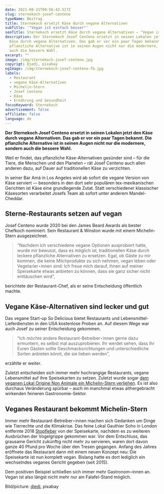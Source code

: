 ```yaml
---
date: 2021-08-31T09:56:43.517Z
slug: sternekoch-josef-centeno
typeName: Beitrag
title: Sternekoch ersetzt Käse durch vegane Alternativen
subTitle: '"Vegan ist einfach besser"'
seoTitle: Sternekoch ersetzt Käse durch vegane Alternativen – "Vegan ist einfach besser"
description: Der Sternekoch Josef Centeno ersetzt in seinen Lokalen jetzt den
  Käse durch vegane Alternativen. Das gab er vor ein paar Tagen bekannt. Die
  pflanzliche Alternative ist in seinen Augen nicht nur die modernere, sondern
  auch die bessere Wahl.
excerpt: ""
image: /img/sternekoch-josef-centeno.jpg
copyrigt: Djedj, pixabay
ogImage: /img/sternekoch-josef-centeno-fb.jpg
labels:
  - Restaurant
  - vegane Käse-Alternativen
  - Michelin-Stern
  - Josef Centeno
  - Käse
  - Ernährung und Gesundheit
focusKeyword: Sternekoch
advertisement: false
affiliate: false
language: de
---
```

**Der Sternekoch Josef Centeno ersetzt in seinen Lokalen jetzt den Käse durch vegane Alternativen. Das gab er vor ein paar Tagen bekannt. Die pflanzliche Alternative ist in seinen Augen nicht nur die modernere, sondern auch die bessere Wahl.**

Weil er findet, das pflanzliche Käse-Alternativen gesünder sind – für die Tiere, die Menschen und den Planeten – rät Josef Centeno auch allen anderen dazu, auf Dauer auf traditionellen Käse zu verzichten.

In seiner Bar Amá in Los Angeles wird ab sofort die vegane Version von Käse serviert — besonders in den dort sehr populären tex-mexikanischen Gerichten ist Käse eine grundlegende Zutat. Statt verschiedener klassischer Käsesorten verarbeitet Josefs Team ab sofort unter anderem Mandel-Cheddar.

## Sterne-Restaurants setzen auf vegan

Josef Centeno wurde 2020 bei den James Beard Awards als bester Chefkoch nominiert. Sein Restaurant & Winston wurde mit einem Michelin-Stern ausgezeichnet.

> "Nachdem ich verschiedene vegane Optionen ausprobiert hatte, wurde mir bewusst, dass es möglich ist, traditionellen Käse durch leckere pflanzliche Alternativen zu ersetzen. Egal, ob Gäste zu mir kommen, die keine Milchprodukte zu sich nehmen, vegan leben oder Vegetarier⋆innen sind: Ich freue mich darauf, ihnen auf meiner Speisekarte etwas anbieten zu können, dass sie ganz sicher nicht enttäuschen wird",

berichtete der Restaurant-Chef, als er seine Entscheidung öffentlich machte.

## Vegane Käse-Alternativen sind lecker und gut

Das vegane Start-up So Delicious bietet Restaurants und Lebensmittel-Lieferdiensten in den USA kostenlose Proben an. Auf diesem Wege war auch Josef zu seiner Entscheidung gekommen.

> "Ich möchte andere Restaurant-Betreiber⋆innen gerne dazu ermuntern, es selbst mal auszuprobieren. Ihr werdet sehen, dass Ihr Euren Gästen sollte Geschmacksrichtungen und unterschiedliche Sorten anbieten könnt, die sie lieben werden",

erzählte er weiter.

Zuletzt entscheiden sich immer mehr hochrangige Restaurants, vegane Lebensmittel auf ihre Speisekarten zu setzen. Zuletzt wurde sogar [dem veganen Lokal Origine Non Animale ein Michelin-Stern verliehen](/2021/01/michelin-stern-origine-non-animale/). Es ist also durchaus Veränderung spürbar – auch im manchmal etwas althergebracht wirkenden feineren Gastronomie-Sektor.

## Veganes Restaurant bekommt Michelin-Stern

Immer mehr Restaurant-Betreiber⋆innen machen sich Gedanken um Dinge wie Tierrechte und die Klimakrise. Das feine Lokal Gauthier Soho in London entfernte 2018 [Stopfleber](https://cardamonchai.com/2021/01/vogelgrippe-stopfleber/) von der Speisekarte, nachdem es zu weiteren Ausbrüchen der Vogelgrippe gekommen war. Vor dem Entschluss, das grausame Gericht zukünftig nicht mehr zu servieren, waren dort davon ganze 40 Pfund pro Woche über den Tresen gegangen. Anfang des Jahres eröffnete das Restaurant dann mit einem neuen Konzept neu: Die Speisekarte ist nun komplett vegan. Bislang hatte es dort lediglich ein wechselndes veganes Gericht gegeben (seit 2015).

Dem positiven Beispiel schließen sich immer mehr Gastronom⋆innen an. Vegan ist also längst nicht mehr  nur am Falafel-Stand möglich.

Bild/picture: [djedj](https://pixabay.com/photos/artichoke-vegetable-food-organic-3386681/), pixabay